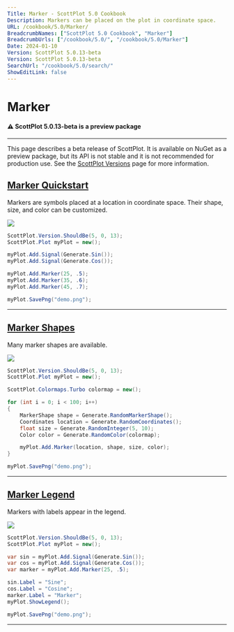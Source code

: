```yaml
---
Title: Marker - ScottPlot 5.0 Cookbook
Description: Markers can be placed on the plot in coordinate space.
URL: /cookbook/5.0/Marker/
BreadcrumbNames: ["ScottPlot 5.0 Cookbook", "Marker"]
BreadcrumbUrls: ["/cookbook/5.0/", "/cookbook/5.0/Marker"]
Date: 2024-01-10
Version: ScottPlot 5.0.13-beta
Version: ScottPlot 5.0.13-beta
SearchUrl: "/cookbook/5.0/search/"
ShowEditLink: false
---
```


# Marker



<div class='alert alert-warning' role='alert'><h4 class='alert-heading py-0 my-0'>⚠️ ScottPlot 5.0.13-beta is a preview package</h4><hr /><p class='mb-0'><span class='fw-semibold'>This page describes a beta release of ScottPlot.</span> It is available on NuGet as a preview package, but its API is not stable and it is not recommended for production use. See the <a href='https://scottplot.net/versions/'>ScottPlot Versions</a> page for more information. </p></div>



<h2><a href='/cookbook/5.0/Marker/MarkerQuickstart'>Marker Quickstart</a></h2>

Markers are symbols placed at a location in coordinate space. Their shape, size, and color can be customized.

[![](/cookbook/5.0/images/MarkerQuickstart.png)](/cookbook/5.0/images/MarkerQuickstart.png)

```cs
ScottPlot.Version.ShouldBe(5, 0, 13);
ScottPlot.Plot myPlot = new();

myPlot.Add.Signal(Generate.Sin());
myPlot.Add.Signal(Generate.Cos());

myPlot.Add.Marker(25, .5);
myPlot.Add.Marker(35, .6);
myPlot.Add.Marker(45, .7);

myPlot.SavePng("demo.png");

```

<hr class='my-5 invisible'>


<h2><a href='/cookbook/5.0/Marker/MarkerShapes'>Marker Shapes</a></h2>

Many marker shapes are available.

[![](/cookbook/5.0/images/MarkerShapes.png)](/cookbook/5.0/images/MarkerShapes.png)

```cs
ScottPlot.Version.ShouldBe(5, 0, 13);
ScottPlot.Plot myPlot = new();

ScottPlot.Colormaps.Turbo colormap = new();

for (int i = 0; i < 100; i++)
{
    MarkerShape shape = Generate.RandomMarkerShape();
    Coordinates location = Generate.RandomCoordinates();
    float size = Generate.RandomInteger(5, 10);
    Color color = Generate.RandomColor(colormap);

    myPlot.Add.Marker(location, shape, size, color);
}

myPlot.SavePng("demo.png");

```

<hr class='my-5 invisible'>


<h2><a href='/cookbook/5.0/Marker/MarkerLegend'>Marker Legend</a></h2>

Markers with labels appear in the legend.

[![](/cookbook/5.0/images/MarkerLegend.png)](/cookbook/5.0/images/MarkerLegend.png)

```cs
ScottPlot.Version.ShouldBe(5, 0, 13);
ScottPlot.Plot myPlot = new();

var sin = myPlot.Add.Signal(Generate.Sin());
var cos = myPlot.Add.Signal(Generate.Cos());
var marker = myPlot.Add.Marker(25, .5);

sin.Label = "Sine";
cos.Label = "Cosine";
marker.Label = "Marker";
myPlot.ShowLegend();

myPlot.SavePng("demo.png");

```

<hr class='my-5 invisible'>

